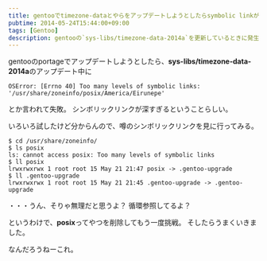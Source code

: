 ```yaml
---
title: gentooでtimezone-dataとやらをアップデートしようとしたらsymbolic linkがどうので失敗した
pubtime: 2014-05-24T15:44:00+09:00
tags: [Gentoo]
description: gentooの`sys-libs/timezone-data-2014a`を更新しているときに発生する、`Too many levels of symbolic links`というエラーへの対処方法です。
---
```


gentooのportageでアップデートしようとしたら、**sys-libs/timezone-data-2014a**のアップデート中に
```
OSError: [Errno 40] Too many levels of symbolic links: '/usr/share/zoneinfo/posix/America/Eirunepe'
```
とか言われて失敗。
シンボリックリンクが深すぎるということらしい。

いろいろ試したけど分からんので、噂のシンボリックリンクを見に行ってみる。
``` shell
$ cd /usr/share/zoneinfo/
$ ls posix
ls: cannot access posix: Too many levels of symbolic links
$ ll posix
lrwxrwxrwx 1 root root 15 May 21 21:47 posix -> .gentoo-upgrade
$ ll .gentoo-upgrade
lrwxrwxrwx 1 root root 15 May 21 21:45 .gentoo-upgrade -> .gentoo-upgrade
```
・・・うん、そりゃ無理だと思うよ？ 循環参照してるよ？

というわけで、**posix**ってやつを削除してもう一度挑戦。
そしたらうまくいきました。

なんだろうねーこれ。
